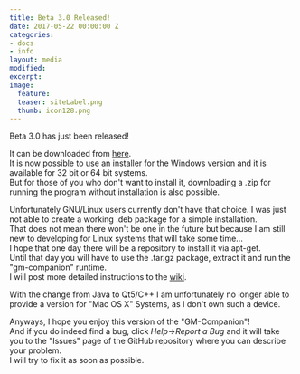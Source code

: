 ```yaml
---
title: Beta 3.0 Released!
date: 2017-05-22 00:00:00 Z
categories:
- docs
- info
layout: media
modified: 
excerpt: 
image:
  feature: 
  teaser: siteLabel.png
  thumb: icon128.png
---
```


Beta 3.0 has just been released!

It can be downloaded from [here](https://github.com/PhilInTheGaps/GM-Companion/releases/tag/0.3.0.0).  
It is now possible to use an installer for the Windows version and it is available for 32 bit or 64 bit systems.  
But for those of you who don't want to install it, downloading a .zip for running the program without installation is also possible.

Unfortunately GNU/Linux users currently don't have that choice. I was just not able to create a working .deb package for a simple installation.  
That does not mean there won't be one in the future but because I am still new to developing for Linux systems that will take some time...  
I hope that one day there will be a repository to install it via apt-get.  
Until that day you will have to use the .tar.gz package, extract it and run the "gm-companion" runtime.  
I will post more detailed instructions to the [wiki](https://github.com/PhilInTheGaps/GM-Companion/wiki/Installation).

With the change from Java to Qt5/C++ I am unfortunately no longer able to provide a version for "Mac OS X" Systems, as I don't own such a device.

Anyways, I hope you enjoy this version of the "GM-Companion"!  
And if you do indeed find a bug, click _Help->Report a Bug_ and it will take you to the "Issues" page of the GitHub repository where you can describe your problem.  
I will try to fix it as soon as possible.
